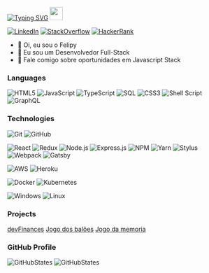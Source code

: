 [![Typing SVG](https://readme-typing-svg.herokuapp.com?font=Roboto&pause=1500&color=F7F7F7&background=000000&center=true&vCenter=true&random=false&width=300&height=30&lines=Welcome+to+my+Github+Profile+)](https://git.io/typing-svg)
<img src = "https://raw.githubusercontent.com/MartinHeinz/MartinHeinz/master/wave.gif" width = 30px>

[![LinkedIn](https://img.shields.io/badge/linkedin-000000?style=flat&logo=linkedin&logoColor=0077B5)](https://www.linkedin.com/in/felipycamargo/)
[![StackOverflow](https://img.shields.io/badge/Stack_Overflow-000000?style=flat&logo=stack-overflow&logoColor=FE7A16)](https://pt.stackoverflow.com/users/262673/felipy)
[![HackerRank](https://img.shields.io/badge/Hackerrank-000000?style=flat&logo=HackerRank&logoColor=2EC866)](https://www.hackerrank.com/iamfelipy?hr_r=1)

* 👋 Oi, eu sou o Felipy
* 💼 Eu sou um Desenvolvedor Full-Stack 
* 💬 Fale comigo sobre oportunidades em Javascript Stack 

### Languages

![HTML5](https://img.shields.io/badge/-HTML5-000000?style=flat&logo=HTML5)
![JavaScript](https://img.shields.io/badge/-JavaScript-000000?style=flat&logo=javascript)
![TypeScript](https://img.shields.io/badge/-TypeScript-000000?style=flat&logo=typescript&logoColor=007ACC)
![SQL](https://img.shields.io/badge/-SQL-000000?style=flat&logo=MySQL)
![CSS3](https://img.shields.io/badge/-CSS3-000000?style=flat&logo=css3&logoColor=1572b6)
![Shell Script](https://img.shields.io/badge/-gnubash-000000?style=flat&logo=gnubash&logoColor=white)
![GraphQL](https://img.shields.io/badge/-GraphQL-000000?style=flat&logo=graphql&logoColor=E10098)


### Technologies

![Git](https://img.shields.io/badge/-Git-000000?style=flat&logo=git&logoColor=F05032)
![GitHub](https://img.shields.io/badge/-GitHub-000000?style=flat&logo=github&logoColor=FFFFFF)

![React](https://img.shields.io/badge/-React-000000?style=flat&logo=React&logoColor=61DAFB)
![Redux](https://img.shields.io/badge/redux-000000?style=flat&logo=redux&logoColor=593d88)
![Node.js](https://img.shields.io/badge/-Node.js-000?&logo=node.js)
![Express.js](https://img.shields.io/badge/express.js-000?style=flat&logo=express&logoColor=%3404d59)
![NPM](https://img.shields.io/badge/NPM-%23000000.svg?style=flat&logo=npm&logoColor=white)
![Yarn](https://img.shields.io/badge/yarn-000000?style=flat&logo=yarn&logoColor=2C8EBB)
![Stylus](https://img.shields.io/badge/stylus-000000?style=flat&logo=stylus&logoColor=ff6347)
![Webpack](https://img.shields.io/badge/webpack-000000?style=flat&logo=webpack&logoColor=8DD6F9)
![Gatsby](https://img.shields.io/badge/Gatsby-000000?style=flat&logo=gatsby&logoColor=663399)

![AWS](https://img.shields.io/badge/-AWS-000?&logo=Amazon-AWS&logoColor=F90)
![Heroku](https://img.shields.io/badge/Heroku-000000?style=flats&logo=heroku&logoColor=430098)

![Docker](https://img.shields.io/badge/-Docker-000?&logo=Docker)
![Kubernetes](https://img.shields.io/badge/-Kubernetes-000?&logo=Kubernetes)

![Windows](https://img.shields.io/badge/Windows-000?style=flat&logo=windows&logoColor=0078D6)
![Linux](https://img.shields.io/badge/-Linux-000?&logo=Linux)

### Projects
[devFinances](https://iamfelipy.github.io/rocketseat/discovery/devFinances/)
[Jogo dos balões](https://iamfelipy.github.io/felipy/jogoBaloes/)
[Jogo da memoria](https://iamfelipy.github.io/felipy/jogoMemoria/)

### GitHub Profile 
![GitHubStates](https://github-readme-stats.vercel.app/api?username=iamfelipy&hide_title=true&show_icons=true&theme=midnight-purple)
![GitHubStates](https://github-readme-stats.vercel.app/api/top-langs/?username=iamfelipy&hide=html&hide_title=true&layout=compact&icon_color=fff&theme=midnight-purple)

<!-- ## Now Playing -->
<!-- [![Spotify](https://novatorem-envoy-vc.vercel.app/api/spotify)](https://open.spotify.com/user/21ylb6m5pnvvi63jsciouutty) -->
